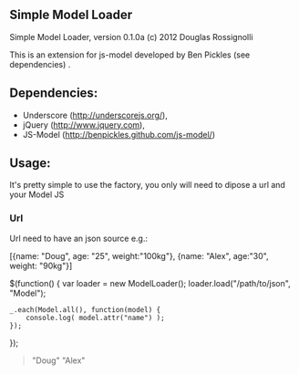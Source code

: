Simple Model Loader
-------------------

Simple Model Loader, version 0.1.0a (c) 2012 Douglas Rossignolli
 
This is an extension for js-model developed by Ben Pickles (see dependencies) . 

Dependencies:
-------------

- Underscore (http://underscorejs.org/), 
- jQuery (http://www.jquery.com),
- JS-Model (http://benpickles.github.com/js-model/)

Usage:
------

It's pretty simple to use the factory, you only will need to dipose a url and your Model JS

### Url ###
Url need to have an json source e.g.:

<!-- language: lang-none -->
[{name: "Doug", age: "25", weight:"100kg"}, {name: "Alex", age:"30", weight: "90kg"}]

<!-- language: lang-js -->
$(function() {
	var loader = new ModelLoader();
	loader.load("/path/to/json", "Model");
	
	_.each(Model.all(), function(model) {
		console.log( model.attr("name") );
	});

	
});

<!-- language: lang-none -->
> "Doug"
> "Alex"